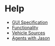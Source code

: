 # Help

 * [GUI Specification](gui)
 * [Functionality](function)
 * [Vehicle Sources](sources)
 * [Agents with Jason](jason)
